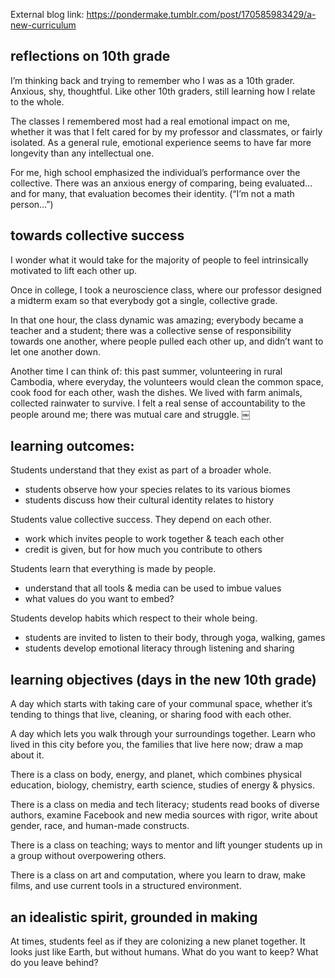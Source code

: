External blog link: https://pondermake.tumblr.com/post/170585983429/a-new-curriculum

## reflections on 10th grade
I’m thinking back and trying to remember who I was as a 10th grader. Anxious, shy, thoughtful. Like other 10th graders, still learning how I relate to the whole. 

The classes I remembered most had a real emotional impact on me, whether it was that I felt cared for by my professor and classmates, or fairly isolated. As a general rule, emotional experience seems to have far more longevity than any intellectual one.

For me, high school emphasized the individual’s performance over the collective. There was an anxious energy of comparing, being evaluated… and for many, that evaluation becomes their identity. (“I’m not a math person…”)

[](https://github.com/kathymakes/teachingasart2018/blob/master/assignments/2_Curriculum/kathy_wu_2.jpg)


## towards collective success

I wonder what it would take for the majority of people to feel intrinsically motivated to lift each other up. 

Once in college, I took a neuroscience class, where our professor designed a midterm exam so that everybody got a single, collective grade.

In that one hour, the class dynamic was amazing; everybody became a teacher and a student; there was a collective sense of responsibility towards one another, where people pulled each other up, and didn’t want to let one another down.

Another time I can think of: this past summer, volunteering in rural Cambodia, where everyday, the volunteers would clean the common space, cook food for each other, wash the dishes. We lived with farm animals, collected rainwater to survive. I felt a real sense of accountability to the people around me; there was mutual care and struggle.
￼
[](https://github.com/kathymakes/teachingasart2018/blob/master/assignments/2_Curriculum/kathy_wu_1.jpg)

## learning outcomes:

Students understand that they exist as part of a broader whole.
* students observe how your species relates to its various biomes
* students discuss how their cultural identity relates to history

Students value collective success. They depend on each other.
* work which invites people to work together & teach each other
* credit is given, but for how much you contribute to others

Students learn that everything is made by people.
* understand that all tools & media can be used to imbue values
* what values do you want to embed?

Students develop habits which respect to their whole being.
* students are invited to listen to their body, through yoga, walking, games
* students develop emotional literacy through listening and sharing


## learning objectives (days in the new 10th grade)

A day which starts with taking care of your communal space, whether it’s tending to things that live, cleaning, or sharing food with each other.

A day which lets you walk through your surroundings together. Learn who lived in this city before you, the families that live here now;  draw a map about it.

There is a class on body, energy, and planet, which combines physical education, biology, chemistry, earth science, studies of energy & physics.

There is a class on media and tech literacy; students read books of diverse authors, examine Facebook and new media sources with rigor, write about gender, race, and human-made constructs.

There is a class on teaching; ways to mentor and lift younger students up in a group without overpowering others.

There is a class on art and computation, where you learn to draw, make films, and use current tools in a structured environment.

## an idealistic spirit, grounded in making

At times, students feel as if they are colonizing a new planet together. It looks just like Earth, but without humans. What do you want to keep? What do you leave behind?



